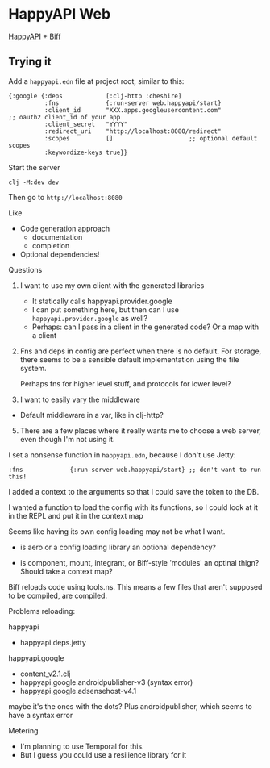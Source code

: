 # HappyAPI Web

[HappyAPI][happyapi] +  [Biff][biff]

[happyapi]: https://github.com/timothypratley/happygapi
[biff]: https://biffweb.com

## Trying it

Add a `happyapi.edn` file at project root, similar to this:

``` 4d
{:google {:deps            [:clj-http :cheshire]
          :fns             {:run-server web.happyapi/start}
          :client_id       "XXX.apps.googleusercontent.com"                ;; oauth2 client_id of your app
          :client_secret   "YYYY"
          :redirect_uri    "http://localhost:8080/redirect"
          :scopes          []                     ;; optional default scopes
          :keywordize-keys true}}
```

Start the server

```
clj -M:dev dev
```

Then go to `http://localhost:8080`

Like
- Code generation approach
  - documentation
  - completion
- Optional dependencies!

Questions

1. I want to use my own client with the generated libraries

   - It statically calls happyapi.provider.google
   - I can put something here, but then can I use `happyapi.provider.google` as well?
   - Perhaps: can I pass in a client in the generated code? Or a map with a client

2. Fns and deps in config are perfect when there is no default.
   For storage, there seems to be a sensible default implementation using the file system. 

   Perhaps fns for higher level stuff, and protocols for lower level?

4. I want to easily vary the middleware

  - Default middleware in a var, like in clj-http?
  
5. There are a few places where it really wants me to choose a web server,
   even though I'm not using it.

I set a nonsense function in `happyapi.edn`, because I don't use Jetty:

```
:fns             {:run-server web.happyapi/start} ;; don't want to run this!
```

I added a context to the arguments so that I could save the token to the DB.

I wanted a function to load the config with its functions, so I could look at it in the REPL and put it in the context map

Seems like having its own config loading may not be what I want. 

- is aero or a config loading library an optional dependency?

- is component, mount, integrant, or Biff-style 'modules' an optinal thign?  Should take a context map? 

Biff reloads code using tools.ns. This means a few files that aren't supposed to be compiled,
are compiled.

Problems reloading:

happyapi
- happyapi.deps.jetty

happyapi.google
- content_v2.1.clj
- happyapi.google.androidpublisher-v3 (syntax error)
- happyapi.google.adsensehost-v4.1

maybe it's the ones with the dots? Plus androidpublisher, which seems to have a syntax error

Metering
- I'm planning to use Temporal for this.
- But I guess you could use a resilience library for it
